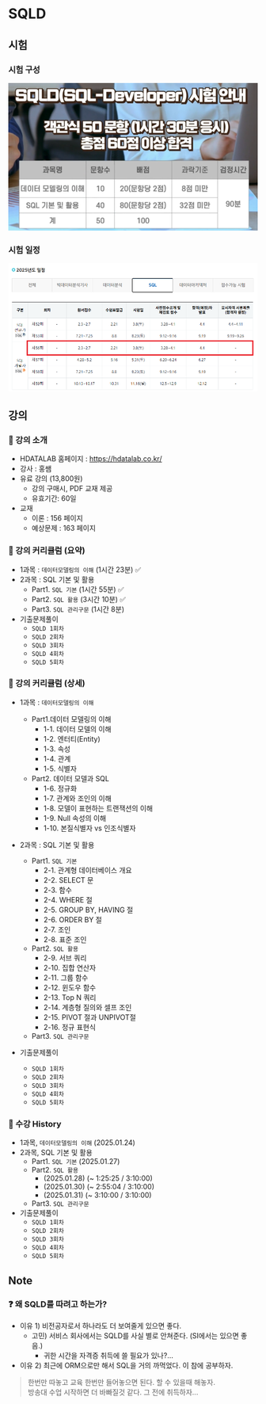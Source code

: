 # SQLD

## 시험

### 시험 구성

![sqld](img/sqld.png)

### 시험 일정

![sqld_schedule](img/sqld_schedule.png)

## 강의

### 📌 강의 소개

- HDATALAB 홈페이지 : https://hdatalab.co.kr/
- 강사 : 홍쌤
- 유료 강의 (13,800원)
  - 강의 구매시, PDF 교재 제공
  - 유효기간: 60일
- 교재 
  - 이론 : 156 페이지
  - 예상문제 : 163 페이지

### 📌 강의 커리큘럼 (요약)

- 1과목 : `데이터모델링의 이해` (1시간 23분) ✅
- 2과목 : SQL 기본 및 활용
  - Part1. `SQL 기본` (1시간 55분) ✅
  - Part2. `SQL 활용` (3시간 10분) ✅
  - Part3. `SQL 관리구문` (1시간 8분)
- 기출문제풀이
  - `SQLD 1회차`
  - `SQLD 2회차`
  - `SQLD 3회차`
  - `SQLD 4회차`
  - `SQLD 5회차`

### 🔎 강의 커리큘럼 (상세)

- 1과목 : `데이터모델링의 이해`
    - Part1.데이터 모델링의 이해
      - 1-1. 데이터 모델의 이해
      - 1-2. 엔터티(Entity)
      - 1-3. 속성
      - 1-4. 관계
      - 1-5. 식별자
    - Part2. 데이터 모델과 SQL
      - 1-6. 정규화
      - 1-7. 관계와 조인의 이해
      - 1-8. 모델이 표현하는 트랜잭션의 이해
      - 1-9. Null 속성의 이해
      - 1-10. 본질식별자 vs 인조식별자
      
- 2과목 : SQL 기본 및 활용
  - Part1. `SQL 기본`
    - 2-1. 관계형 데이터베이스 개요
    - 2-2. SELECT 문
    - 2-3. 함수
    - 2-4. WHERE 절
    - 2-5. GROUP BY, HAVING 절
    - 2-6. ORDER BY 절
    - 2-7. 조인
    - 2-8. 표준 조인
  - Part2. `SQL 활용`
    - 2-9. 서브 쿼리
    - 2-10. 집합 연산자
    - 2-11. 그룹 함수
    - 2-12. 윈도우 함수
    - 2-13. Top N 쿼리
    - 2-14. 계층형 질의와 셀프 조인
    - 2-15. PIVOT 절과 UNPIVOT절
    - 2-16. 정규 표현식
  - Part3. `SQL 관리구문`

- 기출문제풀이
  - `SQLD 1회차`
  - `SQLD 2회차`
  - `SQLD 3회차`
  - `SQLD 4회차`
  - `SQLD 5회차`

### 📅 수강 History

- 1과목, `데이터모델링의 이해` (2025.01.24)
- 2과목, SQL 기본 및 활용
  - Part1. `SQL 기본` (2025.01.27)
  - Part2. `SQL 활용` 
    - (2025.01.28) (~ 1:25:25 / 3:10:00)
    - (2025.01.30) (~ 2:55:04 / 3:10:00)
    - (2025.01.31) (~ 3:10:00 / 3:10:00)
  - Part3. `SQL 관리구문`
- 기출문제풀이
    - `SQLD 1회차`
    - `SQLD 2회차`
    - `SQLD 3회차`
    - `SQLD 4회차`
    - `SQLD 5회차`

## Note

### ❓ 왜 SQLD를 따려고 하는가?

- 이유 1) 비전공자로서 하나라도 더 보여줄게 있으면 좋다.
    - 고민) 서비스 회사에서는 SQLD를 사실 별로 안쳐준다. (SI에서는 있으면 좋음.) 
      - 귀한 시간을 자격증 취득에 쓸 필요가 있나?...
- 이유 2) 최근에 ORM으로만 해서 SQL을 거의 까먹었다. 이 참에 공부하자.

> 한번만 따놓고 교육 한번만 들어놓으면 된다. 할 수 있을때 해놓자.<br>
> 방송대 수업 시작하면 더 바빠질것 같다. 그 전에 취득하자...
